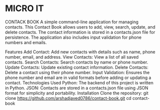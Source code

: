 # MICRO IT 


CONTACK BOOK
A simple command-line application for managing contacts. This Contact Book allows users to add, view, search, update, and delete contacts. The contact information is stored in a contacts.json file for persistence. The application also includes input validation for phone numbers and emails.

Features
Add Contact: Add new contacts with details such as name, phone number, email, and address.
View Contacts: View a list of all saved contacts.
Search Contacts: Search contacts by name or phone number.
Update Contacts: Update existing contact information.
Delete Contacts: Delete a contact using their phone number.
Input Validation: Ensures the phone number and email are in valid formats before adding or updating a contact.
Technologies Used
Python: The backend of this project is written in Python.
JSON: Contacts are stored in a contacts.json file using JSON format for simplicity and portability.
Installation
Clone the repository:
git clone https://github.com/arshadjaved0786/contact-book.git
cd contact-book


